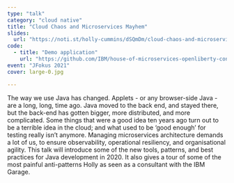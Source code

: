 ```yaml
---
type: "talk"
category: "cloud native"
title: "Cloud Chaos and Microservices Mayhem"
slides:
  url: "https://noti.st/holly-cummins/dSQmDm/cloud-chaos-and-microservices-mayhem"
code:
  - title: "Demo application"
    url: "https://github.com/IBM/house-of-microservices-openliberty-contract-testing-sample"
event: "JFokus 2021"
cover: large-0.jpg

---
```

The way we use Java has changed. Applets - or any browser-side Java - are a long, long, time ago. Java moved to the back end, and stayed there, but the back-end has gotten bigger, more distributed, and more complicated. Some things that were a good idea ten years ago turn out to be a terrible idea in the cloud; and what used to be ‘good enough’ for testing really isn’t anymore. Managing microservices architecture demands a lot of us, to ensure observability, operational resiliency, and organisational agility. This talk will introduce some of the new tools, patterns, and best practices for Java development in 2020. It also gives a tour of some of the most painful anti-patterns Holly as seen as a consultant with the IBM Garage.